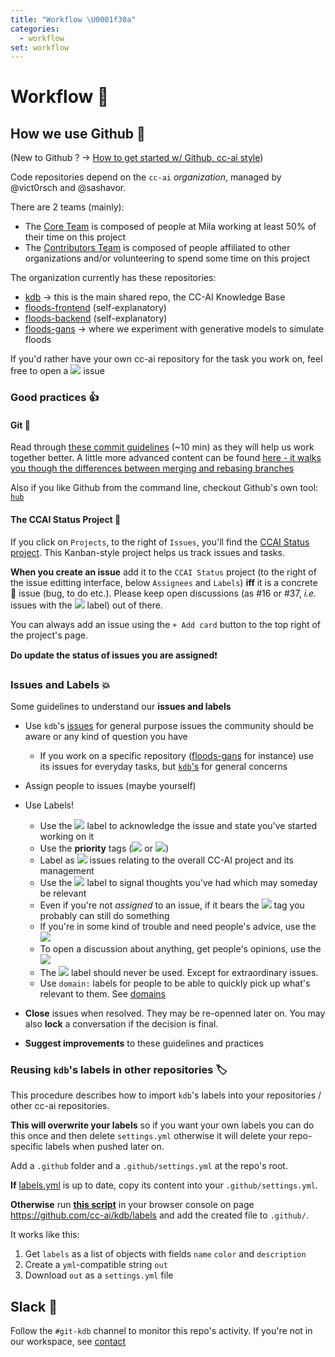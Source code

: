 ```yaml
---
title: "Workflow \U0001f30a"
categories:
  - workflow
set: workflow
---
```


# Workflow 🌊

## How we use Github 🚉

(New to Github ? -> [How to get started w/ Github, cc-ai style](/workflow/gettingstarted.md))

Code repositories depend on the `cc-ai` *organization*, managed by @vict0rsch and @sashavor.

There are 2 teams (mainly):

- The [Core Team](https://github.com/orgs/cc-ai/teams/core) is composed of people at Mila working at least 50% of their time on this project
- The [Contributors Team](https://github.com/orgs/cc-ai/teams/contributors) is composed of people affiliated to other organizations and/or volunteering to spend some time on this project

The organization currently has these repositories:

* [kdb](https://github.com/cc-ai/kdb) -> this is the main shared repo, the CC-AI Knowledge Base
* [floods-frontend](https://github.com/cc-ai/floods-frontend) (self-explanatory)
* [floods-backend](https://github.com/cc-ai/floods-backend) (self-explanatory)
* [floods-gans](https://github.com/cc-ai/floods-gans) -> where we experiment with generative models to simulate floods

If you'd rather have your own cc-ai repository for the task you work on, feel free to open a ![][domain:meta] issue

### Good practices 👍

#### Git 🌵

Read through [these commit guidelines](https://github.com/RomuloOliveira/commit-messages-guide) (~10 min) as they will help us work together better. A little more advanced content can be found [here - it walks you though the differences between merging and rebasing branches](https://www.atlassian.com/git/tutorials/merging-vs-rebasing)

Also if you like Github from the command line, checkout Github's own tool: [`hub`](https://github.com/github/hub)

#### The CCAI Status Project 🔔

If you click on `Projects`, to the right of `Issues`, you'll find the [CCAI Status project](https://github.com/cc-ai/kdb/projects/4). This Kanban-style project helps us track issues and tasks.

**When you create an issue** add it to the `CCAI Status` project (to the right of the issue editting interface, below `Assignees` and `Labels`) **iff** it is a concrete 🔬 issue (bug, to do etc.). Please keep open discussions (as #16 or #37, *i.e.* issues with the [![][discussion]](https://github.com/cc-ai/kdb/labels/discussion) label) out of there.

You can always add an issue using the `+ Add card` button to the top right of the project's page.

**Do update the status of issues you are assigned**❗

### Issues and Labels 💥

Some guidelines to understand our **issues and labels**

* Use `kdb`'s [issues](https://github.com/cc-ai/kdb/issues) for general purpose issues the community should be aware or any kind of question you have

  * If you work on a specific repository ([floods-gans](https://github.com/cc-ai/floods-gans) for instance) use its issues for everyday tasks, but [`kdb`'s](https://github.com/cc-ai/kdb/issues) for general concerns

* Assign people to issues (maybe yourself)
* Use Labels!
  
  * Use the [![][work in progress]](https://github.com/cc-ai/kdb/labels/work%20in%20progress) label to acknowledge the issue and state you've started working on it
  * Use the **priority** tags ([![][priority:high]](https://github.com/cc-ai/kdb/labels/priority%3Ahigh) or [![][priority:low]](https://github.com/cc-ai/kdb/labels/priority%3Alow))
  * Label as [![][domain:meta]](https://github.com/cc-ai/kdb/labels/domain%3Ameta) issues relating to the overall CC-AI project and its management
  * Use the [![][keep in mind]](https://github.com/cc-ai/kdb/labels/keep%20in%20mind) label to signal thoughts you've had which may someday be relevant
  * Even if you're not *assigned* to an issue, if it bears the [![][good first issue]](https://github.com/cc-ai/kdb/labels/good%20first%20issue) tag you probably can still do something
  * If you're in some kind of trouble and need people's advice, use the [![][help wanted]](https://github.com/cc-ai/kdb/labels/help%20wanted)
  * To open a discussion about anything, get people's opinions, use the [![][discussion]](https://github.com/cc-ai/kdb/labels/discussion)
  * The [![][priority:critical]](https://github.com/cc-ai/kdb/labels/priority%3Acritical) label should never be used. Except for extraordinary issues.
  * Use `domain:` labels for people to be able to quickly pick up what's relevant to them. See [domains](/domains)
* **Close** issues when resolved. They may be re-openned later on. You may also **lock** a conversation if the decision is final.
* **Suggest improvements** to these guidelines and practices

### Reusing `kdb`'s labels in other repositories 🏷

This procedure describes how to import `kdb`'s labels into your repositories / other cc-ai repositories.

**This will overwrite your labels** so if you want your own labels you can do this once and then delete `settings.yml` otherwise it will delete your repo-specific labels when pushed later on.

Add a `.github` folder and a `.github/settings.yml` at the repo's root. 

**If** [labels.yml](labels.yml) is up to date, copy its content into your `.github/settings.yml`. 

**Otherwise** run [**this script**](https://gist.github.com/Vict0rSch/188a60f1e87a68844e41082583df64c4) in your browser console on page https://github.com/cc-ai/kdb/labels and add the created file to `.github/`. 

It works like this:

1. Get `labels` as a list of objects with fields `name` `color` and `description`
2. Create a `yml`-compatible string `out`
3. Download `out` as a `settings.yml` file

## Slack 📡

Follow the `#git-kdb` channel to monitor this repo's activity. If you're not in our workspace, see [contact](https://github.com/cc-ai/kdb#contact-%EF%B8%8F)


[bug]: https://img.shields.io/badge/bug-d73a4a.svg
[duplicate]: https://img.shields.io/badge/duplicate-cfd3d7.svg
[good first issue]: https://img.shields.io/badge/good%20first%20issue-7057ff.svg
[help wanted]: https://img.shields.io/badge/help%20wanted-008672.svg
[priority:high]: https://img.shields.io/badge/priority:high-16f9c1.svg
[invalid]: https://img.shields.io/badge/invalid-e4e669.svg
[keep in mind]: https://img.shields.io/badge/keep%20in%20mind-c0cef7.svg
[priority:low]: https://img.shields.io/badge/priority:low-efff8c.svg
[discussion]: https://img.shields.io/badge/discussion-d876e3.svg
[wontfix]: https://img.shields.io/badge/wontfix-ffffff.svg
[work in progress]: https://img.shields.io/badge/work%20in%20progress-ededed.svg
[domain:behavioral]: https://img.shields.io/badge/domain:behavioral-f4b7c4.svg
[domain:data]: https://img.shields.io/badge/domain:data-bfdadc.svg
[domain:dev]: https://img.shields.io/badge/domain:dev-d4c5f9.svg
[domain:econ]: https://img.shields.io/badge/domain:econ-036a77.svg
[domain:ml]: https://img.shields.io/badge/domain:ml-f260b8.svg
[domain:other]: https://img.shields.io/badge/domain:other-e0a87f.svg
[domain:ux]: https://img.shields.io/badge/domain:ux-fccfbd.svg
[priority:critical]: https://img.shields.io/badge/priority:critical-FF0000.svg
[domain:climate]: https://img.shields.io/badge/domain:climate-fcddc4.svg
[domain:meta]: https://img.shields.io/badge/domain:meta-202ea5.svg